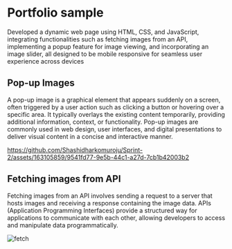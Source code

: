 # Portfolio sample

Developed a dynamic web page using HTML, CSS, and JavaScript, integrating functionalities such as fetching images from an API, implementing a popup feature for image viewing, 
and incorporating an image slider, all designed to be mobile responsive for seamless user experience across devices


## Pop-up Images
 A pop-up image is a graphical element that appears suddenly on a screen, often triggered by a user action such as clicking a button or hovering over a specific area. It typically overlays the existing content temporarily, providing additional information, context, or functionality. Pop-up images are commonly used in web design, user interfaces,
and digital presentations to deliver visual content in a concise and interactive manner.

https://github.com/Shashidharkomuroju/Sprint-2/assets/163105859/9541fd77-9e5b-44c1-a27d-7cb1b42003b2


## Fetching images from API

Fetching images from an API involves sending a request to a server that hosts images and receiving a response containing the image data. APIs (Application Programming Interfaces) provide a structured way for applications to communicate with each other, allowing developers to access and manipulate data programmatically.

![fetch](https://github.com/Shashidharkomuroju/Sprint-2/assets/163105859/9f56a717-c5ae-4bdc-be14-95df60b64ef9)
